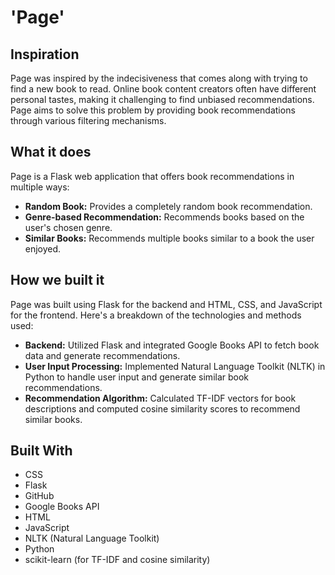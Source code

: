 # 'Page'

## Inspiration

Page was inspired by the indecisiveness that comes along with trying to find a new book to read. Online book content creators often have different personal tastes, making it challenging to find unbiased recommendations. Page aims to solve this problem by providing book recommendations through various filtering mechanisms.

## What it does

Page is a Flask web application that offers book recommendations in multiple ways:
- **Random Book:** Provides a completely random book recommendation.
- **Genre-based Recommendation:** Recommends books based on the user's chosen genre.
- **Similar Books:** Recommends multiple books similar to a book the user enjoyed.

## How we built it

Page was built using Flask for the backend and HTML, CSS, and JavaScript for the frontend. Here's a breakdown of the technologies and methods used:
- **Backend:** Utilized Flask and integrated Google Books API to fetch book data and generate recommendations.
- **User Input Processing:** Implemented Natural Language Toolkit (NLTK) in Python to handle user input and generate similar book recommendations.
- **Recommendation Algorithm:** Calculated TF-IDF vectors for book descriptions and computed cosine similarity scores to recommend similar books.


## Built With

- CSS
- Flask
- GitHub
- Google Books API
- HTML
- JavaScript
- NLTK (Natural Language Toolkit)
- Python
- scikit-learn (for TF-IDF and cosine similarity)
